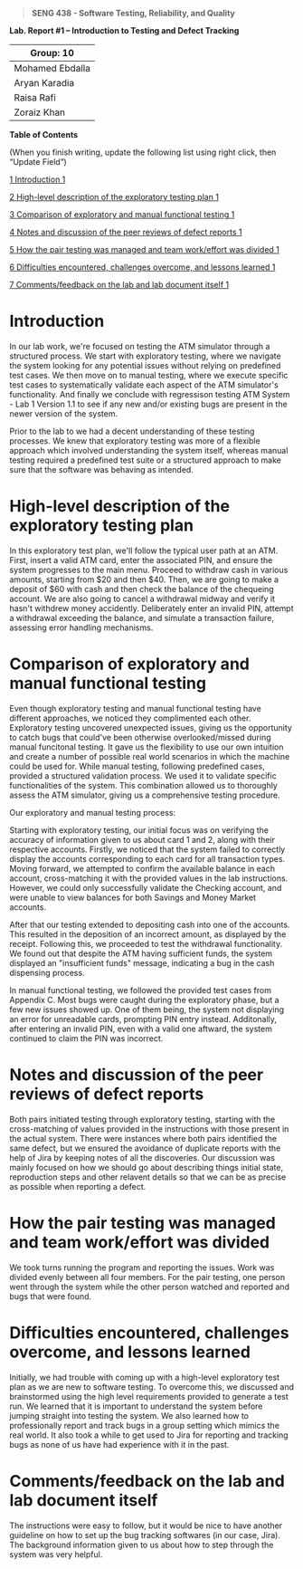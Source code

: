 >   **SENG 438 - Software Testing, Reliability, and Quality**

**Lab. Report \#1 – Introduction to Testing and Defect Tracking**

| Group: 10    |
|-----------------|
| Mohamed Ebdalla                |   
| Aryan Karadia              |   
| Raisa Rafi               |   
| Zoraiz Khan             |   


**Table of Contents**

(When you finish writing, update the following list using right click, then
“Update Field”)

[1 Introduction	1](#_Toc439194677)

[2 High-level description of the exploratory testing plan	1](#_Toc439194678)

[3 Comparison of exploratory and manual functional testing	1](#_Toc439194679)

[4 Notes and discussion of the peer reviews of defect reports	1](#_Toc439194680)

[5 How the pair testing was managed and team work/effort was
divided	1](#_Toc439194681)

[6 Difficulties encountered, challenges overcome, and lessons
learned	1](#_Toc439194682)

[7 Comments/feedback on the lab and lab document itself	1](#_Toc439194683)

# Introduction

In our lab work, we're focused on testing the ATM simulator through a structured process. We start with exploratory testing, where we navigate the system looking for any potential issues without relying on predefined test cases. We then move on to manual testing, where we execute specific test cases to systematically validate each aspect of the ATM simulator's functionality. And finally we conclude with regressison testing ATM System - Lab 1 Version 1.1 to see if any new and/or existing bugs are present in the newer version of the system. 

Prior to the lab to we had a decent understanding of these testing processes. We knew that exploratory testing was more of a flexible approach which involved understanding the system itself, whereas manual testing required a predefined test suite or a structured approach to make sure that the software was behaving as intended.

# High-level description of the exploratory testing plan

In this exploratory test plan, we'll follow the typical user path at an ATM. First, insert a valid ATM card, enter the associated PIN, and ensure the system progresses to the main menu. Proceed to withdraw cash in various amounts, starting from $20 and then $40. Then, we are going to make a deposit of $60 with cash and then check the balance of the chequeing account. We are also going to cancel a withdrawal midway and verify it hasn't withdrew money accidently. Deliberately enter an invalid PIN, attempt a withdrawal exceeding the balance, and simulate a transaction failure, assessing error handling mechanisms.

# Comparison of exploratory and manual functional testing
Even though exploratory testing and manual functional testing have different approaches, we noticed they complimented each other. Exploratory testing uncovered unexpected issues, giving us the opportunity to catch bugs that could've been otherwise overlooked/missed during manual funcitonal testing. It gave us the flexibility to use our own intuition and create a number of possible real world scenarios in which the machine could be used for. While manual testing, following predefined cases, provided a structured validation process. We used it to validate specific functionalities of the system. This combination allowed us to thoroughly assess the ATM simulator, giving us a comprehensive testing procedure.

Our exploratory and manual testing process:

Starting with exploratory testing, our initial focus was on verifying the accuracy of information given to us about card 1 and 2, along with their respective accounts. Firstly, we noticed that the system failed to correctly display the accounts corresponding to each card for all transaction types. Moving forward, we attempted to confirm the available balance in each account, cross-matching it with the provided values in the lab instructions. However, we could only successfully validate the Checking account, and were unable to view balances for both Savings and Money Market accounts.

After that our testing extended to depositing cash into one of the accounts. This resulted in the deposition of an incorrect amount, as displayed by the receipt. Following this, we proceeded to test the withdrawal functionality. We found out that despite the ATM having sufficient funds, the system displayed an "insufficient funds" message, indicating a bug in the cash dispensing process.

In manual functional testing, we followed the provided test cases from Appendix C. Most bugs were caught during the exploratory phase, but a few new issues showed up. One of them being, the system not displaying an error for unreadable cards, prompting PIN entry instead. Additonally, after entering an invalid PIN, even with a valid one aftward, the system continued to claim the PIN was incorrect.


# Notes and discussion of the peer reviews of defect reports
Both pairs initiated testing through exploratory testing, starting with the cross-matching of values provided in the instructions with those present in the actual system. There were instances where both pairs identified the same defect, but we ensured the avoidance of duplicate reports with the help of Jira by keeping notes of all the discoveries. Our discussion was mainly focused on how we should go about describing things initial state, reproduction steps and other relavent details so that we can be as precise as possible when reporting a defect.


# How the pair testing was managed and team work/effort was divided 
We took turns running the program and reporting the issues. Work was divided evenly between all four members. For the pair testing, one person went through the system while the other person watched and reported and bugs that were found.


# Difficulties encountered, challenges overcome, and lessons learned
Initially, we had trouble with coming up with a high-level exploratory test plan as we are new to software testing. To overcome this, we discussed and brainstormed using the high level requirements provided to generate a test run. We learned that it is important to understand the system before jumping straight into testing the system. We also learned how to professionally report and track bugs in a group setting which mimics the real world. It also took a while to get used to Jira for reporting and tracking bugs as none of us have had experience with it in the past.


# Comments/feedback on the lab and lab document itself
The instructions were easy to follow, but it would be nice to have another guideline on how to set up the bug tracking softwares (in our case, Jira). The background information given to us about how to step through the system was very helpful.
